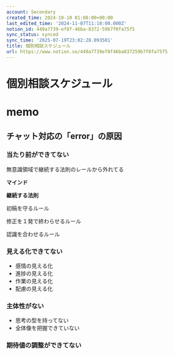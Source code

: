 ```yaml
---
account: Secondary
created_time: 2024-10-10 01:08:00+00:00
last_edited_time: '2024-11-07T11:10:00.000Z'
notion_id: 449a7739-ef8f-46ba-8372-59b7f0fa75f5
sync_status: synced
sync_time: '2025-07-19T23:02:28.093501'
title: 個別相談スケジュール
url: https://www.notion.so/449a7739ef8f46ba837259b7f0fa75f5
---
```


# 個別相談スケジュール

# memo

## チャット対応の「error」の原因

### 当たり前ができてない

無意識領域で継続する法則のレールから外れてる

**マインド**

**継続する法則**

初稿を守るルール

修正を１発で終わらせるルール

認識を合わせるルール

### 見える化できてない

- 感情の見える化
- 進捗の見える化
- 作業の見える化
- 配慮の見える化
### 主体性がない

- 思考の型を持ってない
- 全体像を把握できていない


### 期待値の調整ができてない


